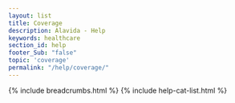 ```yaml
---
layout: list
title: Coverage
description: Alavida - Help
keywords: healthcare
section_id: help
footer_Sub: "false"
topic: 'coverage'
permalink: "/help/coverage/" 
---
```

{% include breadcrumbs.html %}
{% include help-cat-list.html %}


